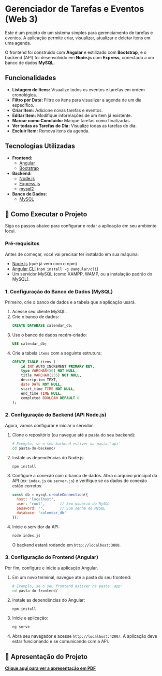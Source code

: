 # Gerenciador de Tarefas e Eventos (Web 3)

Este é um projeto de um sistema simples para gerenciamento de tarefas e eventos. A aplicação permite criar, visualizar, atualizar e deletar itens em uma agenda.

O frontend foi construído com **Angular** e estilizado com **Bootstrap**, e o backend (API) foi desenvolvido em **Node.js** com **Express**, conectado a um banco de dados **MySQL**.

##  Funcionalidades

* **Listagem de Itens:** Visualize todos os eventos e tarefas em ordem cronológica.
* **Filtro por Data:** Filtre os itens para visualizar a agenda de um dia específico.
* **Criar Item:** Adicione novas tarefas e eventos.
* **Editar Item:** Modifique informações de um item já existente.
* **Marcar como Concluído:** Marque tarefas como finalizadas.
* **Ver todas as Tarefas do Dia:** Visualize todas as tarefas do dia.
* **Excluir Item:** Remova itens da agenda.

##  Tecnologias Utilizadas

* **Frontend:**
    * [Angular](https://angular.io/)
    * [Bootstrap](https://getbootstrap.com/)
* **Backend:**
    * [Node.js](https://nodejs.org/)
    * [Express.js](https://expressjs.com/)
    * [mysql2](https://github.com/sidorares/node-mysql2)
* **Banco de Dados:**
    * [MySQL](https://www.mysql.com/)

## 🚀 Como Executar o Projeto

Siga os passos abaixo para configurar e rodar a aplicação em seu ambiente local.

### Pré-requisitos

Antes de começar, você vai precisar ter instalado em sua máquina:
* [Node.js](https://nodejs.org/en/) (que já vem com o npm)
* [Angular CLI](https://angular.io/cli) (`npm install -g @angular/cli`)
* Um servidor MySQL (como XAMPP, WAMP, ou a instalação padrão do MySQL).

### 1. Configuração do Banco de Dados (MySQL)

Primeiro, crie o banco de dados e a tabela que a aplicação usará.

1.  Acesse seu cliente MySQL.
2.  Crie o banco de dados:
    ```sql
    CREATE DATABASE calendar_db;
    ```
3.  Use o banco de dados recém-criado:
    ```sql
    USE calendar_db;
    ```
4.  Crie a tabela `items` com a seguinte estrutura:
    ```sql
    CREATE TABLE items (
        id INT AUTO_INCREMENT PRIMARY KEY,
        type VARCHAR(50) NOT NULL,
        title VARCHAR(255) NOT NULL,
        description TEXT,
        date DATE NOT NULL,
        start_time TIME NOT NULL,
        end_time TIME NULL,
        completed BOOLEAN DEFAULT 0
    );
    ```

### 2. Configuração do Backend (API Node.js)

Agora, vamos configurar e iniciar o servidor.

1.  Clone o repositório (ou navegue até a pasta do seu backend):
    ```bash
    # Exemplo, se o seu backend estiver na pasta 'api'
    cd pasta-do-backend/
    ```

2.  Instale as dependências do Node.js:
    ```bash
    npm install
    ```

3.  Configure a conexão com o banco de dados. Abra o arquivo principal da API (ex: `index.js` ou `server.js`) e verifique se os dados de conexão estão corretos:
    ```javascript
    const db = mysql.createConnection({
      host: 'localhost',
      user: 'root',       // Seu usuário do MySQL
      password: '',       // Sua senha do MySQL
      database: 'calendar_db'
    });
    ```

4.  Inicie o servidor da API:
    ```bash
    node index.js
    ```
    O backend estará rodando em `http://localhost:3000`.

### 3. Configuração do Frontend (Angular)

Por fim, configure e inicie a aplicação Angular.

1.  Em um novo terminal, navegue até a pasta do seu frontend:
    ```bash
    # Exemplo, se o seu frontend estiver na pasta 'app'
    cd pasta-do-frontend/
    ```
2.  Instale as dependências do Angular:
    ```bash
    npm install
    ```
3.  Inicie a aplicação:
    ```bash
    ng serve
    ```
4.  Abra seu navegador e acesse `http://localhost:4200/`. A aplicação deve estar funcionando e se comunicando com a API.

   ## 📄 Apresentação do Projeto

**[Clique aqui para ver a apresentação em PDF](docs/apresentacao.pdf)**

